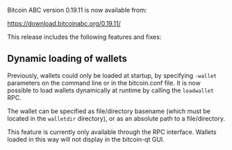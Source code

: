 Bitcoin ABC version 0.19.11 is now available from:

  <https://download.bitcoinabc.org/0.19.11/>

This release includes the following features and fixes:

Dynamic loading of wallets
--------------------------

Previously, wallets could only be loaded at startup, by specifying `-wallet` parameters on the command line or in the bitcoin.conf file. It is now possible to load wallets dynamically at runtime by calling the `loadwallet` RPC.

The wallet can be specified as file/directory basename (which must be located in the `walletdir` directory), or as an absolute path to a file/directory.

This feature is currently only available through the RPC interface. Wallets loaded in this way will not display in the bitcoin-qt GUI.
